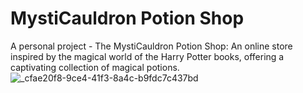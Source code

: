 # MystiCauldron Potion Shop
A personal project - The MystiCauldron Potion Shop: An online store inspired by the magical world of
the Harry Potter books, offering a captivating collection of magical potions.
![_cfae20f8-9ce4-41f3-8a4c-b9fdc7c437bd](https://github.com/MichaelShults/MystiCauldron-Potion-Shop/assets/71825621/3e6e153a-aa08-4459-8bb9-7f701abe419b)
